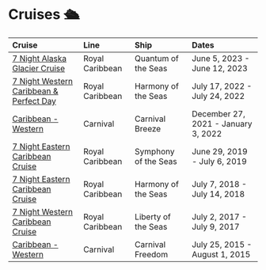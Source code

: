 # Cruises 🛳

| Cruise                                                                          | Line            | Ship                 | Dates                               |
| :------------------------------------------------------------------------------ | :-------------- | :------------------- | :---------------------------------- |
| [7 Night Alaska Glacier Cruise](itineraries/06-05-2023_06-12-2023.md)           | Royal Caribbean | Quantum of the Seas  | June 5, 2023 - June 12, 2023        |
| [7 Night Western Caribbean & Perfect Day](itineraries/07-17-2022_07-24-2022.md) | Royal Caribbean | Harmony of the Seas  | July 17, 2022 - July 24, 2022       |
| [Caribbean - Western](itineraries/12-27-2021_01-03-2022.md)                     | Carnival        | Carnival Breeze      | December 27, 2021 - January 3, 2022 |
| [7 Night Eastern Caribbean Cruise](itineraries/06-29-2019_07-06-2019.md)        | Royal Caribbean | Symphony of the Seas | June 29, 2019 - July 6, 2019        |
| [7 Night Eastern Caribbean Cruise](itineraries/07-07-2018_07-14-2018.md)        | Royal Caribbean | Harmony of the Seas  | July 7, 2018 - July 14, 2018        |
| [7 Night Western Caribbean Cruise](itineraries/07-02-2017_07-09-2017.md)        | Royal Caribbean | Liberty of the Seas  | July 2, 2017 - July 9, 2017         |
| [Caribbean - Western](itineraries/07-25-2015_08-01-2015.md)                     | Carnival        | Carnival Freedom     | July 25, 2015 - August 1, 2015      |
